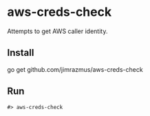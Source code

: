 # aws-creds-check

Attempts to get AWS caller identity.

## Install

go get github.com/jimrazmus/aws-creds-check

## Run

```
#> aws-creds-check
```
